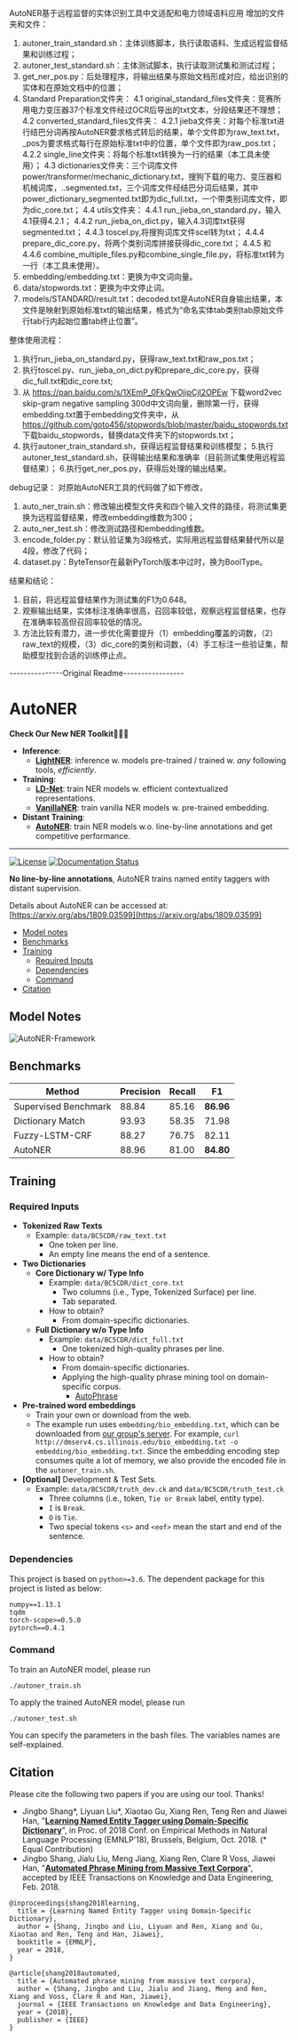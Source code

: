 AutoNER基于远程监督的实体识别工具中文适配和电力领域语料应用
增加的文件夹和文件：
1. autoner_train_standard.sh：主体训练脚本，执行读取语料、生成远程监督结果和训练过程；
2. autoner_test_standard.sh：主体测试脚本，执行读取测试集和测试过程；
3. get_ner_pos.py：后处理程序，将输出结果与原始文档形成对应，给出识别的实体和在原始文档中的位置；
4. Standard Preparation文件夹：
  4.1 original_standard_files文件夹：竞赛所用电力变压器37个标准文件经过OCR后导出的txt文本，分段结果还不理想；
  4.2 converted_standard_files文件夹：
    4.2.1 jieba文件夹：对每个标准txt进行结巴分词再按AutoNER要求格式转后的结果，单个文件即为raw_text.txt，_pos为要求格式每行在原始标准txt中的位置，单个文件即为raw_pos.txt；
    4.2.2 single_line文件夹：将每个标准txt转换为一行的结果（本工具未使用）；
  4.3 dictionaries文件夹：三个词库文件power/transformer/mechanic_dictionary.txt，搜狗下载的电力、变压器和机械词库，..segmented.txt，三个词库文件经结巴分词后结果，其中power_dictionary_segmented.txt即为dic_full.txt，一个带类别词库文件，即为dic_core.txt；
  4.4 utils文件夹：
    4.4.1 run_jieba_on_standard.py，输入4.1获得4.2.1；
    4.4.2 run_jieba_on_dict.py，输入4.3词库txt获得segmented.txt；
    4.4.3 toscel.py,将搜狗词库文件scel转为txt；
    4.4.4 prepare_dic_core.py，将两个类别词库拼接获得dic_core.txt；
    4.4.5 和 4.4.6 combine_multiple_files.py和combine_single_file.py，将标准txt转为一行（本工具未使用）。
5. embedding/embedding.txt：更换为中文词向量。
6. data/stopwords.txt：更换为中文停止词。
7. models/STANDARD/result.txt：decoded.txt是AutoNER自身输出结果，本文件是映射到原始标准txt的输出结果，格式为“命名实体tab类别tab原始文件行tab行内起始位置tab终止位置”。

整体使用流程：
1. 执行run_jieba_on_standard.py，获得raw_text.txt和raw_pos.txt；
2. 执行toscel.py、run_jieba_on_dict.py和prepare_dic_core.py，获得dic_full.txt和dic_core.txt;
3. 从 https://pan.baidu.com/s/1XEmP_0FkQwOjipCjI2OPEw 下载word2vec skip-gram negative sampling 300d中文词向量，删除第一行，获得embedding.txt置于embedding文件夹中，从 https://github.com/goto456/stopwords/blob/master/baidu_stopwords.txt 下载baidu_stopwords，替换data文件夹下的stopwords.txt；
4. 执行autoner_train_standard.sh，获得远程监督结果和训练模型；
5.执行autoner_test_standard.sh，获得输出结果和准确率（目前测试集使用远程监督结果）；
6.执行get_ner_pos.py，获得后处理的输出结果。

debug记录：
对原始AutoNER工具的代码做了如下修改，
1. auto_ner_train.sh：修改输出模型文件夹和四个输入文件的路径，将测试集更换为远程监督结果，修改embedding维数为300；
2. auto_ner_test.sh：修改测试路径和embedding维数。
3. encode_folder.py：默认验证集为3段格式，实际用远程监督结果替代所以是4段，修改了代码；
4. dataset.py：ByteTensor在最新PyTorch版本中过时，换为BoolType。

结果和结论：
1. 目前，将远程监督结果作为测试集的F1为0.648。
2. 观察输出结果，实体标注准确率很高，召回率较低，观察远程监督结果，也存在准确率较高但召回率较低的情况。
3. 方法比较有潜力，进一步优化需要提升（1）embedding覆盖的词数，（2）raw_text的规模，（3）dic_core的类别和词数，（4）手工标注一些验证集，帮助模型找到合适的训练停止点。

---------------Original Readme-----------------
# AutoNER

**Check Our New NER Toolkit🚀🚀🚀**
- **Inference**:
  - **[LightNER](https://github.com/LiyuanLucasLiu/LightNER)**: inference w. models pre-trained / trained w. *any* following tools, *efficiently*. 
- **Training**:
  - **[LD-Net](https://github.com/LiyuanLucasLiu/LD-Net)**: train NER models w. efficient contextualized representations.
  - **[VanillaNER](https://github.com/LiyuanLucasLiu/Vanilla_NER)**: train vanilla NER models w. pre-trained embedding.
- **Distant Training**:
  - **[AutoNER](https://shangjingbo1226.github.io/AutoNER/)**: train NER models w.o. line-by-line annotations and get competitive performance.

--------------------------------

[![License](https://img.shields.io/badge/License-Apache%202.0-blue.svg)](https://opensource.org/licenses/Apache-2.0)
[![Documentation Status](https://readthedocs.org/projects/autoner/badge/?version=latest)](http://autoner.readthedocs.io/en/latest/?badge=latest)

**No line-by-line annotations**, AutoNER trains named entity taggers with distant supervision.

Details about AutoNER can be accessed at: [https://arxiv.org/abs/1809.03599](https://arxiv.org/abs/1809.03599)

- [Model notes](#model-notes)
- [Benchmarks](#benchmarks)
- [Training](#training)
	- [Required Inputs](#required-inputs)
	- [Dependencies](#dependencies)
	- [Command](#command)
- [Citation](#citation)

## Model Notes

![AutoNER-Framework](docs/AutoNER-Framework.png)

## Benchmarks

| Method | Precision | Recall | F1 |
| ------------- |-------------| -----| -----|
| Supervised Benchmark | 88.84 | 85.16 | **86.96** |
| Dictionary Match | 93.93 | 58.35 | 71.98 |
| Fuzzy-LSTM-CRF | 88.27 | 76.75 | 82.11 |
| AutoNER | 88.96 | 81.00 | **84.80** |

## Training

### Required Inputs

- **Tokenized Raw Texts**
  - Example: ```data/BC5CDR/raw_text.txt```
    - One token per line.
    - An empty line means the end of a sentence.
- **Two Dictionaries**
  - **Core Dictionary w/ Type Info**
    - Example: ```data/BC5CDR/dict_core.txt```
      - Two columns (i.e., Type, Tokenized Surface) per line.
      - Tab separated.
    - How to obtain?
      - From domain-specific dictionaries.
  - **Full Dictionary w/o Type Info**
    - Example: ```data/BC5CDR/dict_full.txt```
      - One tokenized high-quality phrases per line.
    - How to obtain? 
      - From domain-specific dictionaries.
      - Applying the high-quality phrase mining tool on domain-specific corpus.
        - [AutoPhrase](https://github.com/shangjingbo1226/AutoPhrase) 
- **Pre-trained word embeddings**
  - Train your own or download from the web.
  - The example run uses ```embedding/bio_embedding.txt```, which can be downloaded from [our group's server](http://dmserv4.cs.illinois.edu/bio_embedding.txt). For example, ```curl http://dmserv4.cs.illinois.edu/bio_embedding.txt -o embedding/bio_embedding.txt```. Since the embedding encoding step consumes quite a lot of memory, we also provide the encoded file in the ```autoner_train.sh```.
- **[Optional]** Development & Test Sets.
  - Example: ```data/BC5CDR/truth_dev.ck``` and ```data/BC5CDR/truth_test.ck```
    - Three columns (i.e., token, ```Tie or Break``` label, entity type).
    - ```I``` is ```Break```.
    - ```O``` is ```Tie```.
    - Two special tokens ```<s>``` and ```<eof>``` mean the start and end of the sentence.

### Dependencies

This project is based on ```python>=3.6```. The dependent package for this project is listed as below:
```
numpy==1.13.1
tqdm
torch-scope>=0.5.0
pytorch==0.4.1
```

### Command

To train an AutoNER model, please run
```
./autoner_train.sh
```

To apply the trained AutoNER model, please run
```
./autoner_test.sh
```

You can specify the parameters in the bash files. The variables names are self-explained.


## Citation

Please cite the following two papers if you are using our tool. Thanks!

- Jingbo Shang*, Liyuan Liu*, Xiaotao Gu, Xiang Ren, Teng Ren and Jiawei Han, "**[Learning Named Entity Tagger using Domain-Specific Dictionary](https://arxiv.org/abs/1809.03599)**", in Proc. of 2018 Conf. on Empirical Methods in Natural Language Processing (EMNLP'18), Brussels, Belgium, Oct. 2018. (* Equal Contribution)
- Jingbo Shang, Jialu Liu, Meng Jiang, Xiang Ren, Clare R Voss, Jiawei Han, "**[Automated Phrase Mining from Massive Text Corpora](https://arxiv.org/abs/1702.04457)**", accepted by IEEE Transactions on Knowledge and Data Engineering, Feb. 2018.

```
@inproceedings{shang2018learning,
  title = {Learning Named Entity Tagger using Domain-Specific Dictionary}, 
  author = {Shang, Jingbo and Liu, Liyuan and Ren, Xiang and Gu, Xiaotao and Ren, Teng and Han, Jiawei}, 
  booktitle = {EMNLP}, 
  year = 2018, 
}

@article{shang2018automated,
  title = {Automated phrase mining from massive text corpora},
  author = {Shang, Jingbo and Liu, Jialu and Jiang, Meng and Ren, Xiang and Voss, Clare R and Han, Jiawei},
  journal = {IEEE Transactions on Knowledge and Data Engineering},
  year = {2018},
  publisher = {IEEE}
}
```

